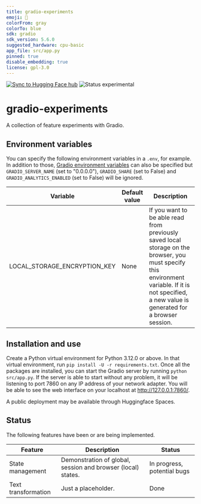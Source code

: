 ```yaml
---
title: gradio-experiments
emoji: 🔬
colorFrom: gray
colorTo: blue
sdk: gradio
sdk_version: 5.6.0
suggested_hardware: cpu-basic
app_file: src/app.py
pinned: true
disable_embedding: true
license: gpl-3.0
---
```


[![Sync to Hugging Face hub](https://github.com/anirbanbasu/gradio-experiments/actions/workflows/hfspaces.yml/badge.svg)](https://github.com/anirbanbasu/gradio-experiments/actions/workflows/hfspaces.yml) ![Status experimental](https://img.shields.io/badge/Status-experimental-yellow)

# gradio-experiments

A collection of feature experiments with Gradio.

## Environment variables

You can specify the following environment variables in a `.env`, for example. In addition to those, [Gradio environment variables](https://www.gradio.app/guides/environment-variables) can also be specified but `GRADIO_SERVER_NAME` (set to "0.0.0.0"), `GRADIO_SHARE` (set to False) and `GRADIO_ANALYTICS_ENABLED` (set to False) will be ignored.


| Variable       | Default value | Description             |
|----------------|---------------|-------------------------|
| LOCAL_STORAGE_ENCRYPTION_KEY    | None | If you want to be able read from previously saved local storage on the browser, you must specify this environment variable. If it is not specified, a new value is generated for a browser session. |

## Installation and use

Create a Python virtual environment for Python 3.12.0 or above. In that virtual environment, run `pip install -U -r requirements.txt`. Once all the packages are installed, you can start the Gradio server by running `python src/app.py`. If the server is able to start without any problem, it will be listening to port 7860 on any IP address of your network adapter. You will be able to see the web interface on your localhost at http://127.0.0.1:7860/.

A public deployment may be available through Huggingface Spaces.

## Status

The following features have been or are being implemented.

| Feature | Description | Status |
|---------|-------------|--------|
| State management | Demonstration of global, session and browser (local) states. | In progress, potential bugs |
| Text transformation | Just a placeholder. | Done |
